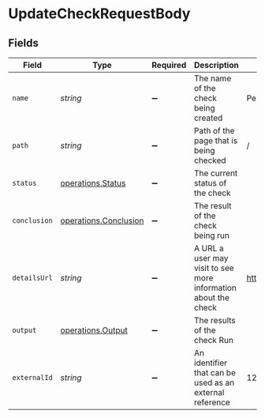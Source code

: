# UpdateCheckRequestBody


## Fields

| Field                                                          | Type                                                           | Required                                                       | Description                                                    | Example                                                        |
| -------------------------------------------------------------- | -------------------------------------------------------------- | -------------------------------------------------------------- | -------------------------------------------------------------- | -------------------------------------------------------------- |
| `name`                                                         | *string*                                                       | :heavy_minus_sign:                                             | The name of the check being created                            | Performance Check                                              |
| `path`                                                         | *string*                                                       | :heavy_minus_sign:                                             | Path of the page that is being checked                         | /                                                              |
| `status`                                                       | [operations.Status](../../models/operations/status.md)         | :heavy_minus_sign:                                             | The current status of the check                                |                                                                |
| `conclusion`                                                   | [operations.Conclusion](../../models/operations/conclusion.md) | :heavy_minus_sign:                                             | The result of the check being run                              |                                                                |
| `detailsUrl`                                                   | *string*                                                       | :heavy_minus_sign:                                             | A URL a user may visit to see more information about the check | https://example.com/check/run/1234abc                          |
| `output`                                                       | [operations.Output](../../models/operations/output.md)         | :heavy_minus_sign:                                             | The results of the check Run                                   |                                                                |
| `externalId`                                                   | *string*                                                       | :heavy_minus_sign:                                             | An identifier that can be used as an external reference        | 1234abc                                                        |